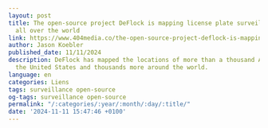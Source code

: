 ```yaml
---
layout: post
title: The open-source project DeFlock is mapping license plate surveillance cameras
  all over the world
link: https://www.404media.co/the-open-source-project-deflock-is-mapping-license-plate-surveillance-cameras-all-over-the-world
author: Jason Koebler
published_date: 11/11/2024
description: DeFlock has mapped the locations of more than a thousand ALPRs around
  the United States and thousands more around the world.
language: en
categories: Liens
tags: surveillance open-source
og-tags: surveillance open-source
permalink: "/:categories/:year/:month/:day/:title/"
date: '2024-11-11 15:47:46 +0100'
---
```

